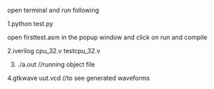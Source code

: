 open terminal and run following


1.python test.py


open firsttest.asm in the popup window and click on run and compile


2.iverilog cpu_32.v testcpu_32.v

3. ./a.out    //running object file

4.gtkwave uut.vcd //to see generated waveforms
